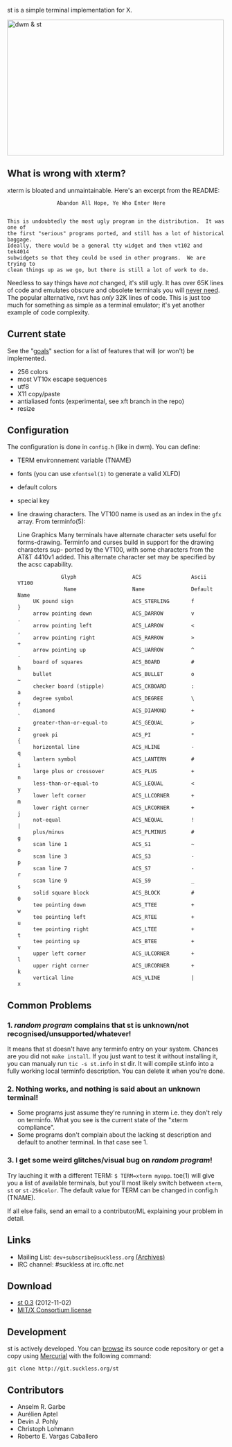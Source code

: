 st is a simple terminal implementation for X.

<a href="http://st.suckless.org/screenshots/20h-2012.png" title="dwm &amp; st"><img src="http://st.suckless.org/screenshots/20h-2012.png" width="500" height="313" alt="dwm &amp; st" /></a>

What is wrong with xterm?
-------------------------
xterm is bloated and unmaintainable. Here's an excerpt from the README:

					Abandon All Hope, Ye Who Enter Here
		
		
	This is undoubtedly the most ugly program in the distribution.	It was one of
	the first "serious" programs ported, and still has a lot of historical baggage.
	Ideally, there would be a general tty widget and then vt102 and tek4014 
	subwidgets so that they could be used in other programs.  We are trying to 
	clean things up as we go, but there is still a lot of work to do.

Needless to say things have *not* changed, it's still ugly.
It has over 65K lines of code and emulates obscure and obsolete terminals 
you will [never need](http://www.science.uva.nl/museum/tek4014.php). 
The popular alternative, rxvt has *only* 32K lines of code. This is just
too much for something as simple as a terminal emulator; it's yet another
example of code complexity.

Current state
-------------
See the "[goals](http://st.suckless.org/goals)" section for a list of features that will (or won't) be implemented.

* 256 colors
* most VT10x escape sequences
* utf8
* X11 copy/paste
* antialiased fonts (experimental, see xft branch in the repo)
* resize

Configuration
-------------

The configuration is done in `config.h` (like in dwm). You can define:

* TERM environnement variable (TNAME)
* fonts (you can use `xfontsel(1)` to generate a valid XLFD)
* default colors
* special key
* line drawing characters. The VT100 name is used as an index in the `gfx` array. From terminfo(5):


	Line Graphics
	       Many  terminals have alternate character sets useful for forms-drawing.
	       Terminfo and curses build in support for the  drawing  characters  sup-
	       ported  by  the VT100, with some characters from the AT&T 4410v1 added.
	       This alternate character set may be specified by the acsc capability.
	
	
	                Glyph                  ACS                Ascii          VT100
	                 Name                  Name               Default        Name
	       UK pound sign                   ACS_STERLING       f              }
	       arrow pointing down             ACS_DARROW         v              .
	       arrow pointing left             ACS_LARROW         <              ,
	       arrow pointing right            ACS_RARROW         >              +
	       arrow pointing up               ACS_UARROW         ^              -
	       board of squares                ACS_BOARD          #              h
	       bullet                          ACS_BULLET         o              ~
	       checker board (stipple)         ACS_CKBOARD        :              a
	       degree symbol                   ACS_DEGREE         \              f
	       diamond                         ACS_DIAMOND        +              `
	       greater-than-or-equal-to        ACS_GEQUAL         >              z
	       greek pi                        ACS_PI             *              {
	       horizontal line                 ACS_HLINE          -              q
	       lantern symbol                  ACS_LANTERN        #              i
	       large plus or crossover         ACS_PLUS           +              n
	       less-than-or-equal-to           ACS_LEQUAL         <              y
	       lower left corner               ACS_LLCORNER       +              m
	       lower right corner              ACS_LRCORNER       +              j
	       not-equal                       ACS_NEQUAL         !              |
	       plus/minus                      ACS_PLMINUS        #              g
	       scan line 1                     ACS_S1             ~              o
	       scan line 3                     ACS_S3             -              p
	       scan line 7                     ACS_S7             -              r
	       scan line 9                     ACS_S9             _              s
	       solid square block              ACS_BLOCK          #              0
	       tee pointing down               ACS_TTEE           +              w
	       tee pointing left               ACS_RTEE           +              u
	       tee pointing right              ACS_LTEE           +              t
	       tee pointing up                 ACS_BTEE           +              v
	       upper left corner               ACS_ULCORNER       +              l
	       upper right corner              ACS_URCORNER       +              k
	       vertical line                   ACS_VLINE          |              x


Common Problems
---------------

### 1. *random program* complains that st is unknown/not recognised/unsupported/whatever!
It means that st doesn't have any terminfo entry on your
system. Chances are you did not `make install`.  If you just want to
test it without installing it, you can manualy run `tic -s st.info` in st
dir. It will compile st.info into a fully working local terminfo
description. You can delete it when you're done.

### 2. Nothing works, and nothing is said about an unknown terminal!
* Some programs just assume they're running in xterm i.e. they don't rely on terminfo. What you see is the current state of the "xterm compliance".
* Some programs don't complain about the lacking st description and default to another terminal. In that case see 1.

### 3. I get some weird glitches/visual bug on *random program*!
Try lauching it with a different TERM: `$ TERM=xterm myapp`.  toe(1)
will give you a list of available terminals, but you'll most likely
switch between `xterm`, `st` or `st-256color`. The default value for TERM can be
changed in config.h (TNAME). 

If all else fails, send an email to a contributor/ML explaining your
problem in detail.

Links
-----
* Mailing List: `dev+subscribe@suckless.org` [(Archives)](http://lists.suckless.org/dev)
* IRC channel: #suckless at irc.oftc.net

Download
--------
* [st 0.3](http://dl.suckless.org/st/st-0.3.tar.gz) (2012-11-02)
* [MIT/X Consortium license](http://git.suckless.org/st/plain/LICENSE)

Development
-----------
st is actively developed. You can [browse](http://git.suckless.org/st) its source code repository or get a copy using [Mercurial](http://www.selenic.com/mercurial/) with the following command:

	git clone http://git.suckless.org/st

Contributors
------------
* Anselm R. Garbe
* Aurélien Aptel
* Devin J. Pohly
* Christoph Lohmann
* Roberto E. Vargas Caballero

